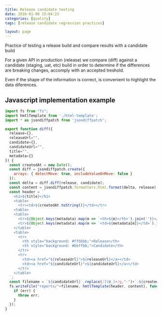 ```yaml
---
title: Release candidate testing
date: 2016-01-08 15:04:23
categories: [quality]
tags: [release candidate regression practices]

layout: page
---
```


Practice of testing a release build and compare results with a candidate build

For a given API in production (release) we compare (diff) against a candidate (staging, uat, etc) build in order to determine if the differences are breaking changes, accomply with an accepted treshold.

Even if the shape of the information is correct, is convenient to highlight the data diferences.


## Javascript implementation example

```js
import fs from "fs";
import hmtlTemplate from './html-template';
import * as jsondiffpatch from 'jsondiffpatch';

export function diff({
  release={},
  releaseUrl="",
  candidate={},
  candidateUrl="",
  title="",
  metadata={}
}) {
  const createdAt = new Date();
  const diff = jsondiffpatch.create({
    arrays: { detectMove: true, includeValueOnMove: false }
  });
  const delta = diff.diff(release, candidate);
  const content = jsondiffpatch.formatters.html.format(delta, release);
  const header = `
    <h1>${title}</h1>
    <table>
      <tr><td>${createdAt.toString()}</td></tr>
    <table>
    <table>
      <tr>${Object.keys(metadata).map(m => `<th>${m}</th>`).join('')}</tr>
      <tr>${Object.keys(metadata).map(m => `<td>${metadata[m]}</td>`).join('')}</tr>
    </table>
    <table>
      <tr>
        <th style="background: #ffbbbb;">Release</th>
        <th style="background: #bbffbb;">Candidate</th>
      </tr>
      <tr>
        <td><a href="${releaseUrl}">${releaseUrl}</a></td>
        <td><a href="${candidateUrl}">${candidateUrl}</a></td>
      </tr>
    </table>
  `;
  const filename = `${candidateUrl}`.replace(/[\W_]+/g,"-")+`-${createdAt.getTime()}.html`;
  fs.writeFile("reports/"+filename, hmtlTemplate(header, content), function(err) {
    if (err) {
      throw err;
    }
  });
}
```
